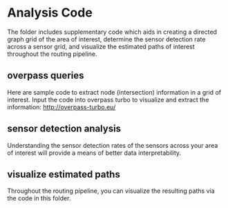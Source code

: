 # Analysis Code
The folder includes supplementary code which aids in creating a directed graph grid of the area of interest, determine the sensor detection rate across a sensor grid, and visualize the estimated paths of interest throughout the routing pipeline.

## overpass queries
Here are sample code to extract node (intersection) information in a grid of interest. Input the code into overpass turbo to visualize and extract the information: http://overpass-turbo.eu/

## sensor detection analysis
Understanding the sensor detection rates of the sensors across your area of interest will provide a means of better data interpretability. 

## visualize estimated paths
Throughout the routing pipeline, you can visualize the resulting paths via the code in this folder. 
